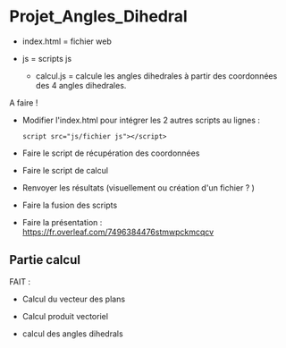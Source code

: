 # Projet_Angles_Dihedral

* index.html = fichier web

* js = scripts js

  * calcul.js = calcule les angles dihedrales à partir des coordonnées des 4 angles dihedrales.

A faire !

* Modifier l'index.html pour intégrer les 2 autres scripts au lignes :

  `script src="js/fichier js"></script>`

* Faire le script de récupération des coordonnées

* Faire le script de calcul

* Renvoyer les résultats (visuellement ou création d'un fichier ? )

* Faire la fusion des scripts

* Faire la présentation : https://fr.overleaf.com/7496384476stmwpckmcqcv

## **Partie calcul**

FAIT :

* Calcul du vecteur des plans

* Calcul produit vectoriel

* calcul des angles dihedrals
